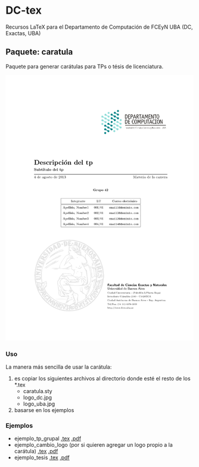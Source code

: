 # DC-tex

Recursos LaTeX para el Departamento de Computación de FCEyN UBA (DC, Exactas, UBA)

## Paquete: caratula

Paquete para generar carátulas para TPs o tésis de licenciatura.

![Ejemplo de carátula](https://github.com/bcardiff/dc-tex/blob/master/caratula/ejemplo_tp_grupal_thumbnail.png?raw=true "Ejemplo de carátula")

### Uso

La manera más sencilla de usar la carátula:

1. es copiar los siguientes archivos al directorio donde esté el resto de los *.tex
   - caratula.sty
   - logo_dc.jpg
   - logo_uba.jpg
2. basarse en los ejemplos

### Ejemplos

- ejemplo_tp_grupal [.tex](https://github.com/bcardiff/dc-tex/blob/master/caratula/ejemplo_tp_grupal.tex?raw=true) [.pdf](https://github.com/bcardiff/dc-tex/blob/master/caratula/ejemplo_tp_grupal.pdf?raw=true)
- ejemplo_cambio_logo (por si quieren agregar un logo propio a la carátula) [.tex](https://github.com/bcardiff/dc-tex/blob/master/caratula/ejemplo_cambio_logo.tex?raw=true) [.pdf](https://github.com/bcardiff/dc-tex/blob/master/caratula/ejemplo_cambio_logo.pdf?raw=true)
- ejemplo_tesis [.tex](https://github.com/bcardiff/dc-tex/blob/master/caratula/ejemplo_tesis.tex?raw=true) [.pdf](https://github.com/bcardiff/dc-tex/blob/master/caratula/ejemplo_tesis.pdf?raw=true)

